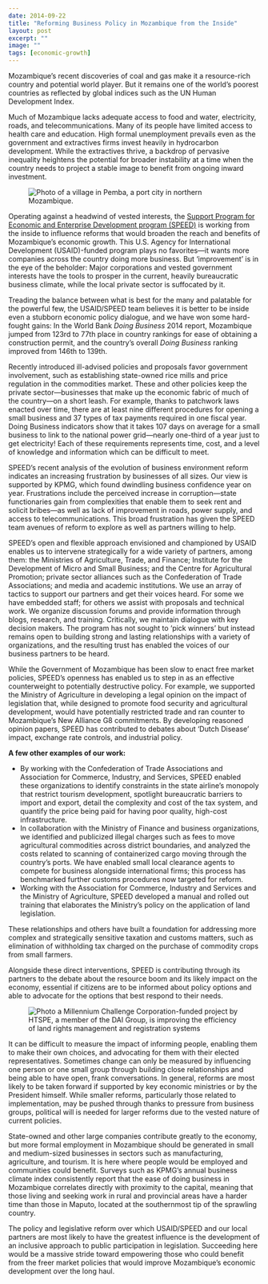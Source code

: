 ```yaml
---
date: 2014-09-22
title: "Reforming Business Policy in Mozambique from the Inside"
layout: post
excerpt: ""
image: ""
tags: [economic-growth]
---
```

<p>Mozambique’s recent discoveries of coal and gas make it a resource-rich country and potential world player. But it remains one of the world’s poorest countries as reflected by global indices such as the UN Human Development Index.</p><p>Much of Mozambique lacks adequate access to food and water, electricity, roads, and telecommunications. Many of its people have limited access to health care and education. High formal unemployment prevails even as the government and extractives firms invest heavily in hydrocarbon development. While the extractives thrive, a backdrop of pervasive inequality heightens the potential for broader instability at a time when the country needs to project a stable image to benefit from ongoing inward investment.</p><figure class="kg-card kg-image-card"><img src="https://pubs.ghost.io/uploads/mozam-2.jpg" class="kg-image" alt="Photo of a village in Pemba, a port city in northern Mozambique." loading="lazy" title="A village in Pemba, a port city in northern Mozambique"></figure><p>Operating against a headwind of vested interests, the <a href="http://dai.com/our-work/projects/mozambique%E2%80%94support-program-economic-and-enterprise-development-speed">Support Program for Economic and Enterprise Development program (SPEED)</a> is working from the inside to influence reforms that would broaden the reach and benefits of Mozambique’s economic growth. This U.S. Agency for International Development (USAID)-funded program plays no favorites—it wants more companies across the country doing more business. But ‘improvement’ is in the eye of the beholder: Major corporations and vested government interests have the tools to prosper in the current, heavily bureaucratic business climate, while the local private sector is suffocated by it.</p><p>Treading the balance between what is best for the many and palatable for the powerful few, the USAID/SPEED team believes it is better to be inside even a stubborn economic policy dialogue, and we have won some hard-fought gains: In the World Bank <em>Doing Business</em> 2014 report, Mozambique jumped from 123rd to 77th place in country rankings for ease of obtaining a construction permit, and the country’s overall <em>Doing Business</em> ranking improved from 146th to 139th.</p><p>Recently introduced ill-advised policies and proposals favor government involvement, such as establishing state-owned rice mills and price regulation in the commodities market. These and other policies keep the private sector—businesses that make up the economic fabric of much of the country—on a short leash. For example, thanks to patchwork laws enacted over time, there are at least nine different procedures for opening a small business and 37 types of tax payments required in one fiscal year. Doing Business indicators show that it takes 107 days on average for a small business to link to the national power grid—nearly one-third of a year just to get electricity! Each of these requirements represents time, cost, and a level of knowledge and information which can be difficult to meet.</p><p>SPEED’s recent analysis of the evolution of business environment reform indicates an increasing frustration by businesses of all sizes. Our view is supported by KPMG, which found dwindling business confidence year on year. Frustrations include the perceived increase in corruption—state functionaries gain from complexities that enable them to seek rent and solicit bribes—as well as lack of improvement in roads, power supply, and access to telecommunications. This broad frustration has given the SPEED team avenues of reform to explore as well as partners willing to help.</p><p>SPEED’s open and flexible approach envisioned and championed by USAID enables us to intervene strategically for a wide variety of partners, among them: the Ministries of Agriculture, Trade, and Finance; Institute for the Development of Micro and Small Business; and the Centre for Agricultural Promotion; private sector alliances such as the Confederation of Trade Associations; and media and academic institutions. We use an array of tactics to support our partners and get their voices heard. For some we have embedded staff; for others we assist with proposals and technical work. We organize discussion forums and provide information through blogs, research, and training. Critically, we maintain dialogue with key decision makers. The program has not sought to ‘pick winners’ but instead remains open to building strong and lasting relationships with a variety of organizations, and the resulting trust has enabled the voices of our business partners to be heard.</p><p>While the Government of Mozambique has been slow to enact free market policies, SPEED’s openness has enabled us to step in as an effective counterweight to potentially destructive policy. For example, we supported the Ministry of Agriculture in developing a legal opinion on the impact of legislation that, while designed to promote food security and agricultural development, would have potentially restricted trade and ran counter to Mozambique’s New Alliance G8 commitments. By developing reasoned opinion papers, SPEED has contributed to debates about ‘Dutch Disease’ impact, exchange rate controls, and industrial policy.</p><p><strong>A few other examples of our work:</strong></p><ul><li>By working with the Confederation of Trade Associations and Association for Commerce, Industry, and Services, SPEED enabled these organizations to identify constraints in the state airline’s monopoly that restrict tourism development, spotlight bureaucratic barriers to import and export, detail the complexity and cost of the tax system, and quantify the price being paid for having poor quality, high-cost infrastructure.</li><li>In collaboration with the Ministry of Finance and business organizations, we identified and publicized illegal charges such as fees to move agricultural commodities across district boundaries, and analyzed the costs related to scanning of containerized cargo moving through the country’s ports. We have enabled small local clearance agents to compete for business alongside international firms; this process has benchmarked further customs procedures now targeted for reform.</li><li>Working with the Association for Commerce, Industry and Services and the Ministry of Agriculture, SPEED developed a manual and rolled out training that elaborates the Ministry’s policy on the application of land legislation.</li></ul><p>These relationships and others have built a foundation for addressing more complex and strategically sensitive taxation and customs matters, such as elimination of withholding tax charged on the purchase of commodity crops from small farmers.</p><p>Alongside these direct interventions, SPEED is contributing through its partners to the debate about the resource boom and its likely impact on the economy, essential if citizens are to be informed about policy options and able to advocate for the options that best respond to their needs.</p><figure class="kg-card kg-image-card"><img src="https://pubs.ghost.io/uploads/mozam-1.jpg" class="kg-image" alt="Photo a Millennium Challenge Corporation-funded project by HTSPE, a member of the DAI Group, is improving the efficiency of land rights management and registration systems" loading="lazy" title="A Millennium Challenge Corporation-funded project by HTSPE, a member of the DAI Group, is improving the efficiency of land rights management and registration systems."></figure><p>It can be difficult to measure the impact of informing people, enabling them to make their own choices, and advocating for them with their elected representatives. Sometimes change can only be measured by influencing one person or one small group through building close relationships and being able to have open, frank conversations. In general, reforms are most likely to be taken forward if supported by key economic ministries or by the President himself. While smaller reforms, particularly those related to implementation, may be pushed through thanks to pressure from business groups, political will is needed for larger reforms due to the vested nature of current policies.</p><p>State-owned and other large companies contribute greatly to the economy, but more formal employment in Mozambique should be generated in small and medium-sized businesses in sectors such as manufacturing, agriculture, and tourism. It is here where people would be employed and communities could benefit. Surveys such as KPMG’s annual business climate index consistently report that the ease of doing business in Mozambique correlates directly with proximity to the capital, meaning that those living and seeking work in rural and provincial areas have a harder time than those in Maputo, located at the southernmost tip of the sprawling country.</p><p>The policy and legislative reform over which USAID/SPEED and our local partners are most likely to have the greatest influence is the development of an inclusive approach to public participation in legislation. Succeeding here would be a massive stride toward empowering those who could benefit from the freer market policies that would improve Mozambique’s economic development over the long haul.</p>
  